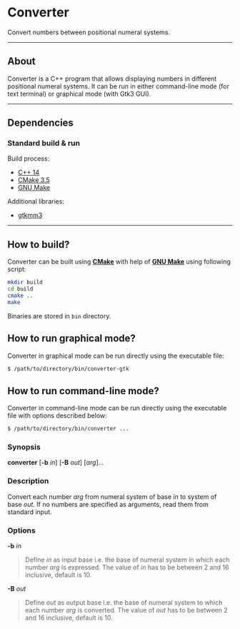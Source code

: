 # Converter
Convert numbers between positional numeral systems.

----

## About
Converter is a C++ program that allows displaying numbers in different positional numeral systems. It can be run in either command-line mode (for text terminal) or graphical mode (with Gtk3 GUI).

----

## Dependencies

### Standard build & run
Build process:
+ [C++ 14](https://isocpp.org/)
+ [CMake 3.5](https://cmake.org/)
+ [GNU Make](https://www.gnu.org/software/make)

Additional libraries:
+ [gtkmm3](https://www.gtkmm.org)

----

## How to build?
Converter can be built using **[CMake](https://cmake.org/)** with help of **[GNU Make](https://www.gnu.org/software/make)** using following script:
```sh
mkdir build
cd build
cmake ..
make
```

Binaries are stored in `bin` directory.

## How to run graphical mode?
Converter in graphical mode can be run directly using the executable file:
```sh
$ /path/to/directory/bin/converter-gtk
```

## How to run command-line mode?
Converter in command-line mode can be run directly using the executable file with options described below:
```sh
$ /path/to/directory/bin/converter ...
```

### Synopsis
**converter** \[**-b** *in*\] \[**-B** *out*\] \[*arg*\]...

### Description
Convert each number *arg* from numeral system of base *in* to system of base *out*. If no numbers are specified as arguments, read them from standard input.

### Options
**-b** *in*
> Define *in* as input base i.e. the base of numeral system in which each number *arg* is expressed. The value of *in* has to be between 2 and 16 inclusive, default is 10.

**-B** *out*
> Define *out* as output base i.e. the base of numeral system to which each number *arg* is converted. The value of *out* has to be between 2 and 16 inclusive, default is 10.
